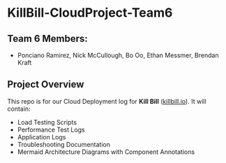 # KillBill-CloudProject-Team6

## Team 6 Members:
- Ponciano Ramirez, Nick McCullough, Bo Oo, Ethan Messmer, Brendan Kraft

## Project Overview
This repo is for our Cloud Deployment log for **Kill Bill** ([killbill.io](https://killbill.io)). It will contain:
- Load Testing Scripts
- Performance Test Logs
- Application Logs
- Troubleshooting Documentation
- Mermaid Architecture Diagrams with Component Annotations

